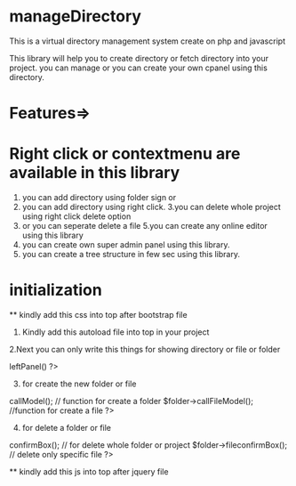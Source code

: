 # manageDirectory
This is a virtual directory management system create on php and javascript

This library will help you to create directory or fetch directory into your project.
you can manage or you can create your own cpanel using this directory.
# Features=>
# Right click or contextmenu are available in this library
1. you can add directory using folder sign or
2. you can add directory using right click.
3.you can delete whole project using right click delete option
4. or you can seperate delete a file
5.you can create any online editor using this library
6. you can create own super admin panel using this library.
7. you can create a tree structure in few sec using this library.

# initialization
**
kindly add this css into top after bootstrap file
<link rel="stylesheet" href="<?= baseUrl ?>/dir_lib/css/style.css">
<link rel="stylesheet" href="<?= baseUrl ?>/dir_lib/css/context.css">

1. Kindly add this autoload file into top in your project
    <?php
       include_once __DIR__.'/dir_lib/Autoload.php';
    ?>
2.Next you can only write this things for showing directory or file or folder

  <?php
    $folder->leftPanel()
  ?>
  
3. for create the new folder or file 

  <?php
     $folder->callModel(); // function for create a folder
     $folder->callFileModel(); //function for create a file
  ?>
  
  4. for delete a folder or file 
  
  <?php
    $folder->confirmBox(); // for delete whole folder or project
    $folder->fileconfirmBox(); // delete only specific file
  ?>

** kindly add this js into top after jquery file
<script src="<?= baseUrl ?>/dir_lib/js/foldertree.js"></script>
